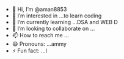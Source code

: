 - 👋 Hi, I’m @aman8853
- 👀 I’m interested in ...to learn coding
- 🌱 I’m currently learning ...DSA and WEB D
- 💞️ I’m looking to collaborate on ...
- 📫 How to reach me ...
- 😄 Pronouns: ...ammy
- ⚡ Fun fact: ...I 

<!---
aman8853/aman8853 is a ✨ special ✨ repository because its `README.md` (this file) appears on your GitHub profile.
You can click the Preview link to take a look at your changes.
--->

